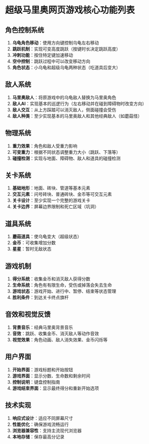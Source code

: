 # 超级马里奥网页游戏核心功能列表

## 角色控制系统
1. **乌龟角色移动**：使用方向键控制乌龟左右移动
2. **跳跃机制**：实现可变高度跳跃（按键时长决定跳跃高度）
3. **冲刺功能**：按住特定键加速移动
4. **空中控制**：跳跃过程中可以改变移动方向
5. **角色状态**：小乌龟和超级乌龟两种状态（吃道具后变大）

## 敌人系统
1. **马里奥敌人**：将原游戏中的乌龟敌人替换为马里奥角色
2. **敌人AI**：实现基本的巡逻行为（左右移动并在碰到障碍物时改变方向）
3. **敌人交互**：从上方踩踏可以消灭敌人，侧面碰撞会受伤
4. **敌人种类**：至少实现基本的马里奥敌人和其他经典敌人（如蘑菇怪）

## 物理系统
1. **重力效果**：角色和敌人受重力影响
2. **可变重力**：根据不同状态调整重力大小（跳跃、下落等）
3. **碰撞检测**：实现与地面、障碍物、敌人和道具的碰撞检测

## 关卡系统
1. **基础地形**：地面、砖块、管道等基本元素
2. **交互元素**：问号砖块、普通砖块、金币等可交互元素
3. **关卡设计**：至少实现一个完整的游戏关卡
4. **关卡边界**：屏幕边界限制和死亡区域（坑洞）

## 道具系统
1. **蘑菇道具**：使乌龟变大（超级状态）
2. **金币**：可收集增加分数
3. **星星**：暂时无敌状态

## 游戏机制
1. **得分系统**：收集金币和消灭敌人获得分数
2. **生命系统**：角色有有限生命，受伤或掉落会失去生命
3. **游戏状态**：游戏开始、进行中、暂停、结束等状态管理
4. **胜利条件**：到达关卡终点旗杆

## 音效和视觉反馈
1. **背景音乐**：经典马里奥背景音乐
2. **音效**：跳跃、收集金币、消灭敌人等动作音效
3. **视觉效果**：角色动画、敌人消失效果、金币闪烁等

## 用户界面
1. **开始界面**：游戏标题和开始按钮
2. **游戏界面**：显示分数、生命数和剩余时间
3. **控制说明**：键盘控制指南
4. **游戏结束界面**：显示最终得分和重新开始选项

## 技术实现
1. **响应式设计**：适应不同屏幕尺寸
2. **性能优化**：确保游戏流畅运行
3. **浏览器兼容性**：支持主流现代浏览器
4. **本地存储**：保存最高分记录
